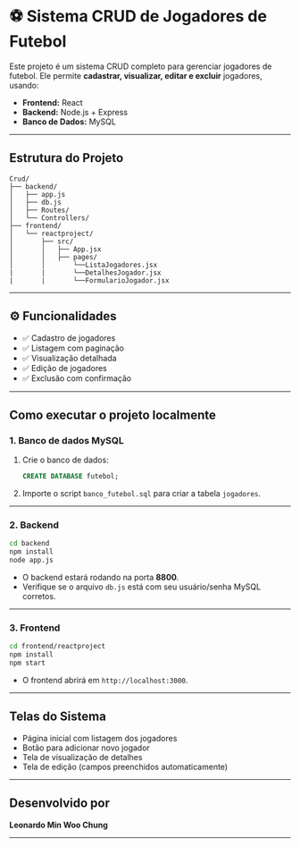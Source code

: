 # ⚽ Sistema CRUD de Jogadores de Futebol

Este projeto é um sistema CRUD completo para gerenciar jogadores de futebol. Ele permite **cadastrar, visualizar, editar e excluir** jogadores, usando:

- **Frontend:** React
- **Backend:** Node.js + Express
- **Banco de Dados:** MySQL

---

## Estrutura do Projeto

```
Crud/
├── backend/
│   ├── app.js
│   ├── db.js
│   ├── Routes/
│   └── Controllers/
├── frontend/
│   └── reactproject/
│       ├── src/
│       │   ├── App.jsx
│       │   ├── pages/
│       │       └──ListaJogadores.jsx
|       |       └──DetalhesJogador.jsx
|       |       └──FormularioJogador.jsx   
```

---

## ⚙️ Funcionalidades

- ✅ Cadastro de jogadores
- ✅ Listagem com paginação
- ✅ Visualização detalhada
- ✅ Edição de jogadores
- ✅ Exclusão com confirmação

---

## Como executar o projeto localmente

### 1. Banco de dados MySQL

1. Crie o banco de dados:
   ```sql
   CREATE DATABASE futebol;
   ```
2. Importe o script `banco_futebol.sql` para criar a tabela `jogadores`.

---

### 2. Backend

```bash
cd backend
npm install
node app.js
```

- O backend estará rodando na porta **8800**.
- Verifique se o arquivo `db.js` está com seu usuário/senha MySQL corretos.

---

### 3. Frontend

```bash
cd frontend/reactproject
npm install
npm start
```

- O frontend abrirá em `http://localhost:3000`.

---

## Telas do Sistema

- Página inicial com listagem dos jogadores
- Botão para adicionar novo jogador
- Tela de visualização de detalhes
- Tela de edição (campos preenchidos automaticamente)

---

## Desenvolvido por

**Leonardo Min Woo Chung**

---

